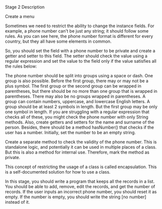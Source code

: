 Stage 2 Description

Create a menu

Sometimes we need to restrict the ability to change the instance fields. For example, a phone number can't be just any string; it should follow some rules. As you can see here, the phone number format is different for every country, but they all have some elements in common.

So, you should set the field with a phone number to be private and create a getter and setter to this field. The setter should check the value using a regular expression and set the value to the field only if the value satisfies all the rules below:

The phone number should be split into groups using a space or dash. One group is also possible.
Before the first group, there may or may not be a plus symbol.
The first group or the second group can be wrapped in parentheses, but there should be no more than one group that is wrapped in parentheses. There may also be no groups wrapped in parentheses.
A group can contain numbers, uppercase, and lowercase English letters. A group should be at least 2 symbols in length. But the first group may be only one symbol in length.
If you are struggling with a regular expression that checks all of these, you might check the phone number with only String methods.
Also, create getters and setters for the name and surname of the person. Besides, there should be a method hasNumber() that checks if the user has a number. Initially, set the number to be an empty string.

Create a separate method to check the validity of the phone number. This is standalone logic, and potentially it can be used in multiple places of a class. But this is also a method for internal use. Therefore, mark the method as private.

This concept of restricting the usage of a class is called encapsulation. This is a self-documented solution for how to use a class.

In this stage, you should write a program that keeps all the records in a list. You should be able to add, remove, edit the records, and get the number of records. If the user inputs an incorrect phone number, you should reset it as empty. If the number is empty, you should write the string [no number] instead of it.